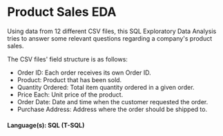 # Product Sales EDA

Using data from 12 different CSV files, this SQL Exploratory Data Analysis tries to answer some relevant questions regarding a company's product sales.
<br />

The CSV files' field structure is as follows:
* Order ID: Each order receives its own Order ID.
* Product: Product that has been sold.
* Quantity Ordered: Total item quantity ordered in a given order.
* Price Each: Unit price of the product.
* Order Date: Date and time when the customer requested the order.
* Purchase Address: Address where the order should be shipped to.

#### Language(s): SQL (T-SQL)
